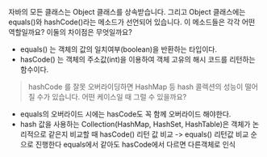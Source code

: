자바의 모든 클래스는 Object 클래스를 상속받습니다. 그리고 Object 클래스에는 equals()와 hashCode()라는 메소드가 선언되어 있습니다.
이 메소드들은 각각 어떤 역할일까요? 이둘의 차이점은 무엇일까요?
- equals() 는 객체의 값의 일치여부(boolean)을 반환하는 타입이다.
- hasCode() 는 객체의 주소값(int)을 이용하여 객체 고유의 해시 코드를 리턴하는 함수이다. 
> hashCode 를 잘못 오버라이딩하면 HashMap 등 hash 콜렉션의 성능이 떨어질 수가 있습니다. 어떤 케이스일 때 그럴 수 있을까요?
- equals의 오버라이드 시에는 hasCode도 꼭 함께 오버라이드 해야한다.
- hash 값을 사용하는 Collection(HashMap, HashSet, HashTable)은 객체가 논리적으로 같은지 비교할 때 
hasCode() 리턴 값 비교 -> equals() 리턴값 비교 순으로 진행한다
equals에서 같아도 hasCode에서 다르면 다른객체로 인식
